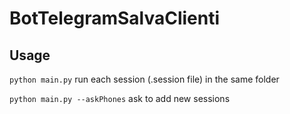 # BotTelegramSalvaClienti

## Usage
`python main.py` run each session (.session file) in the same folder

`python main.py --askPhones` ask to add new sessions
